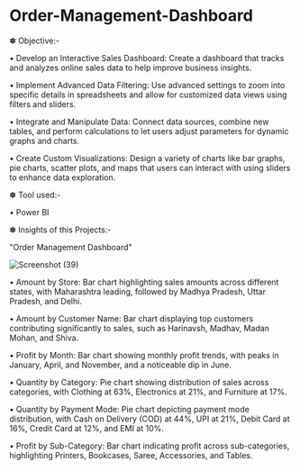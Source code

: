 # Order-Management-Dashboard

✽ Objective:-

• Develop an Interactive Sales Dashboard: Create a dashboard that tracks and analyzes online sales data to help improve business insights.

• Implement Advanced Data Filtering: Use advanced settings to zoom into specific details in spreadsheets and allow for customized data views using filters and sliders.

• Integrate and Manipulate Data: Connect data sources, combine new tables, and perform calculations to let users adjust parameters for dynamic graphs and charts.

• Create Custom Visualizations: Design a variety of charts like bar graphs, pie charts, scatter plots, and maps that users can interact with using sliders to enhance data exploration.

✽ Tool used:-

• Power BI

✽ Insights of this Projects:-

"Order Management Dashboard"

![Screenshot (39)](https://github.com/user-attachments/assets/e94a06f1-5b1c-4f43-a266-5438a97ad164)

• Amount by Store: Bar chart highlighting sales amounts across different states, with Maharashtra leading, followed by Madhya Pradesh, Uttar Pradesh, and Delhi.

• Amount by Customer Name: Bar chart displaying top customers contributing significantly to sales, such as Harinavsh, Madhav, Madan Mohan, and Shiva.

• Profit by Month: Bar chart showing monthly profit trends, with peaks in January, April, and November, and a noticeable dip in June.

• Quantity by Category: Pie chart showing distribution of sales across categories, with Clothing at 63%, Electronics at 21%, and Furniture at 17%.

• Quantity by Payment Mode: Pie chart depicting payment mode distribution, with Cash on Delivery (COD) at 44%, UPI at 21%, Debit Card at 16%, Credit Card at 12%, and EMI at 10%.

• Profit by Sub-Category: Bar chart indicating profit across sub-categories, highlighting Printers, Bookcases, Saree, Accessories, and Tables.


